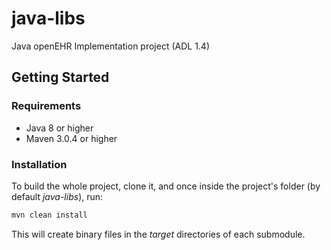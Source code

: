 # java-libs
Java openEHR Implementation project (ADL 1.4)

## Getting Started

### Requirements

* Java 8 or higher
* Maven 3.0.4 or higher

### Installation

To build the whole project, clone it, and once inside the project's folder (by default _java-libs_), run:
```bash
mvn clean install
```
This will create binary files in the _target_ directories of each submodule. 

